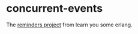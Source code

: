 # concurrent-events

The [reminders project](https://learnyousomeerlang.com/designing-a-concurrent-application) from learn you some erlang.
